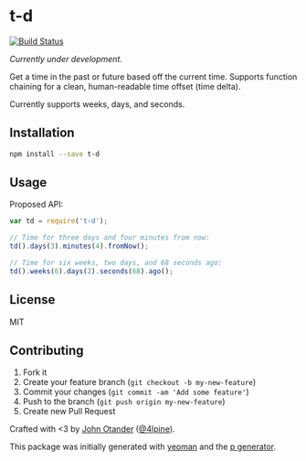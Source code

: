 # t-d

[![Build Status](https://secure.travis-ci.org/johnotander/t-d.png?branch=master)](https://travis-ci.org/johnotander/t-d)

_Currently under development._

Get a time in the past or future based off the current time. Supports function chaining for a clean,
human-readable time offset (time delta).

Currently supports weeks, days, and seconds.

## Installation

```bash
npm install --save t-d
```

## Usage

Proposed API:

```javascript
var td = require('t-d');

// Time for three days and four minutes from now:
td().days(3).minutes(4).fromNow();

// Time for six weeks, two days, and 68 seconds ago:
td().weeks(6).days(2).seconds(68).ago();
```

## License

MIT

## Contributing

1. Fork it
2. Create your feature branch (`git checkout -b my-new-feature`)
3. Commit your changes (`git commit -am 'Add some feature'`)
4. Push to the branch (`git push origin my-new-feature`)
5. Create new Pull Request

Crafted with <3 by [John Otander](http://johnotander.com) ([@4lpine](https://twitter.com/4lpine)).

This package was initially generated with [yeoman](http://yeoman.io) and the [p generator](https://github.com/johnotander/generator-p.git).
